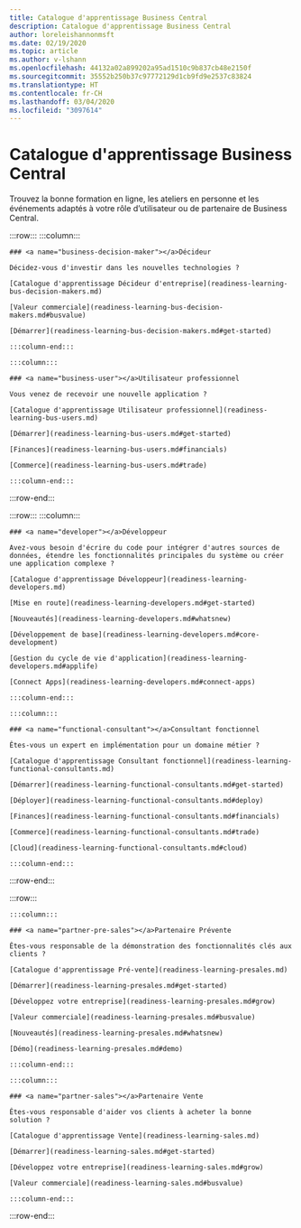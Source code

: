 ```yaml
---
title: Catalogue d'apprentissage Business Central
description: Catalogue d'apprentissage Business Central
author: loreleishannonmsft
ms.date: 02/19/2020
ms.topic: article
ms.author: v-lshann
ms.openlocfilehash: 44132a02a899202a95ad1510c9b837cb48e2150f
ms.sourcegitcommit: 35552b250b37c97772129d1cb9fd9e2537c83824
ms.translationtype: HT
ms.contentlocale: fr-CH
ms.lasthandoff: 03/04/2020
ms.locfileid: "3097614"
---
```

# <a name="business-central-learning-catalog"></a>Catalogue d'apprentissage Business Central
Trouvez la bonne formation en ligne, les ateliers en personne et les événements adaptés à votre rôle d’utilisateur ou de partenaire de Business Central.

:::row:::
    :::column:::

    ### <a name="business-decision-maker"></a>Décideur

    Décidez-vous d'investir dans les nouvelles technologies ? 

    [Catalogue d'apprentissage Décideur d'entreprise](readiness-learning-bus-decision-makers.md)

    [Valeur commerciale](readiness-learning-bus-decision-makers.md#busvalue)

    [Démarrer](readiness-learning-bus-decision-makers.md#get-started)

    :::column-end:::

    :::column:::

    ### <a name="business-user"></a>Utilisateur professionnel

    Vous venez de recevoir une nouvelle application ? 

    [Catalogue d'apprentissage Utilisateur professionnel](readiness-learning-bus-users.md)

    [Démarrer](readiness-learning-bus-users.md#get-started)

    [Finances](readiness-learning-bus-users.md#financials)

    [Commerce](readiness-learning-bus-users.md#trade)

    :::column-end:::

:::row-end:::

:::row:::
    :::column:::

    ### <a name="developer"></a>Développeur

    Avez-vous besoin d'écrire du code pour intégrer d'autres sources de données, étendre les fonctionnalités principales du système ou créer une application complexe ?

    [Catalogue d'apprentissage Développeur](readiness-learning-developers.md)

    [Mise en route](readiness-learning-developers.md#get-started)

    [Nouveautés](readiness-learning-developers.md#whatsnew)

    [Développement de base](readiness-learning-developers.md#core-development)

    [Gestion du cycle de vie d'application](readiness-learning-developers.md#applife)

    [Connect Apps](readiness-learning-developers.md#connect-apps)

    :::column-end:::

    :::column:::

    ### <a name="functional-consultant"></a>Consultant fonctionnel
    
    Êtes-vous un expert en implémentation pour un domaine métier ? 

    [Catalogue d'apprentissage Consultant fonctionnel](readiness-learning-functional-consultants.md)

    [Démarrer](readiness-learning-functional-consultants.md#get-started)

    [Déployer](readiness-learning-functional-consultants.md#deploy)

    [Finances](readiness-learning-functional-consultants.md#financials)

    [Commerce](readiness-learning-functional-consultants.md#trade)

    [Cloud](readiness-learning-functional-consultants.md#cloud)

    :::column-end:::

:::row-end:::

:::row:::

    :::column:::

    ### <a name="partner-pre-sales"></a>Partenaire Prévente

    Êtes-vous responsable de la démonstration des fonctionnalités clés aux clients ? 

    [Catalogue d'apprentissage Pré-vente](readiness-learning-presales.md)

    [Démarrer](readiness-learning-presales.md#get-started)

    [Développez votre entreprise](readiness-learning-presales.md#grow)

    [Valeur commerciale](readiness-learning-presales.md#busvalue)

    [Nouveautés](readiness-learning-presales.md#whatsnew)

    [Démo](readiness-learning-presales.md#demo)

    :::column-end:::

    :::column:::

    ### <a name="partner-sales"></a>Partenaire Vente

    Êtes-vous responsable d'aider vos clients à acheter la bonne solution ? 

    [Catalogue d'apprentissage Vente](readiness-learning-sales.md)

    [Démarrer](readiness-learning-sales.md#get-started)

    [Développez votre entreprise](readiness-learning-sales.md#grow)

    [Valeur commerciale](readiness-learning-sales.md#busvalue)

    :::column-end:::

:::row-end:::
